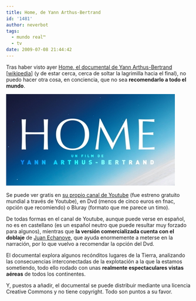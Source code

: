 ```yaml
---
title: Home, de Yann Arthus-Bertrand
id: '1481'
author: neverbot
tags:
  - mundo real™
  - tv
date: 2009-07-08 21:44:42
---
```


Tras haber visto ayer [Home, el documental de Yann Arthus-Bertrand](http://www.home-2009.com) \[[wikipedia](http://en.wikipedia.org/wiki/Home_(documentary))\] (y de estar cerca, cerca de soltar la lagrimilla hacia el final), no puedo hacer otra cosa, en conciencia, que no sea **recomendarlo a todo el mundo**.

![Home - Yann Arthus-Bertrand](./home-de-yann-arthus-bertrand/Home-Yann-Arthus-Bertrand.jpg "Home - Yann Arthus-Bertrand")

Se puede ver gratis en [su propio canal de Youtube](http://www.youtube.com/user/homeprojectES) (fue estreno gratuito mundial a través de Youtube), en Dvd (menos de cinco euros en fnac, opción que recomiendo) o Bluray (formato que me parece un timo).

De todas formas en el canal de Youtube, aunque puede verse en español, no es en castellano (es un español neutro que puede resultar muy forzado para algunos), mientras que **la versión comercializada cuenta con el doblaje** de [Juan Echanove](http://spanish.imdb.com/name/nm0248364/), que ayuda enormemente a meterse en la narración, por lo que vuelvo a recomendar la opción del Dvd.

El documental explora algunos recónditos lugares de la Tierra, analizando las consecuencias interconectadas de la explotación a la que la estamos sometiendo, todo ello rodado con unas **realmente espectaculares vistas aéreas** de todos los continentes.

Y, puestos a añadir, el documental se puede distribuir mediante una licencia Creative Commons y no tiene copyright. Todo son puntos a su favor.